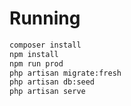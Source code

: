 # Running

```bash
composer install
npm install
npm run prod
php artisan migrate:fresh
php artisan db:seed
php artisan serve
```
